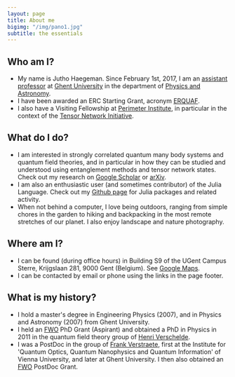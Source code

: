 ```yaml
---
layout: page
title: About me
bigimg: "/img/pano1.jpg"
subtitle: the essentials
---
```


## Who am I?

*   My name is Jutho Haegeman. Since February 1st, 2017, I am an [assistant professor](http://telefoonboek.ugent.be/nl/people/802000026611) at [Ghent University](http://www.ugent.be) in the department of [Physics and Astronomy](http://www.ugent.be/we/physics-astronomy).
*   I have been awarded an ERC Starting Grant, acronym [ERQUAF](http://cordis.europa.eu/project/rcn/205993_en.html).
*   I also have a Visiting Fellowship at [Perimeter Institute](http://www.perimeterinstitute.ca), in particular in the context of the [Tensor Network Initiative](http://www.perimeterinstitute.ca/research/research-initiatives/tensor-networks-initiative).

## What do I do?

*   I am interested in strongly correlated quantum many body systems and quantum field theories, and in particular in how they can be studied and understood using entanglement methods and tensor network states. Check out my research on [Google Scholar](https://scholar.google.be/citations?user=yfHe3OAAAAAJ) or [arXiv](https://arxiv.org/find/all/1/au:+haegeman%5fjutho/0/1/0/all/0/1).
*   I am also an enthusiastic user (and sometimes contributor) of the Julia Language. Check out my [Github page](http://github.com/Jutho) for Julia packages and related activity.
*   When not behind a computer, I love being outdoors, ranging from simple chores in the garden to hiking and backpacking in the most remote stretches of our planet. I also enjoy landscape and nature photography.

## Where am I?

*   I can be found (during office hours) in Building S9 of the UGent Campus Sterre, Krijgslaan 281, 9000 Gent (Belgium). See [Google Maps](https://www.google.be/maps/place/51%C2%B001'23.7%22N+3%C2%B042'36.4%22E/@51.023256,3.7092478,18z/data=!3m1!4b1!4m5!3m4!1s0x0:0x0!8m2!3d51.023256!4d3.710104).
*   I can be contacted by email or phone using the links in the page footer.

## What is my history?

*   I hold a master's degree in Engineering Physics (2007), and in Physics and Astronomy (2007) from Ghent University.
*   I held an [FWO](http://www.fwo.be) PhD Grant (Aspirant) and obtained a PhD in Physics in 2011 in the quantum field theory group of [Henri Verschelde](http://telefoonboek.ugent.be/nl/people/801000442621).
*   I was a PostDoc in the group of [Frank Verstraete](http://telefoonboek.ugent.be/nl/people/801001551653), first at the Institute for 'Quantum Optics, Quantum Nanophysics and Quantum Information' of Vienna University, and later at Ghent University. I then also obtained an [FWO](http://www.fwo.be) PostDoc Grant.
